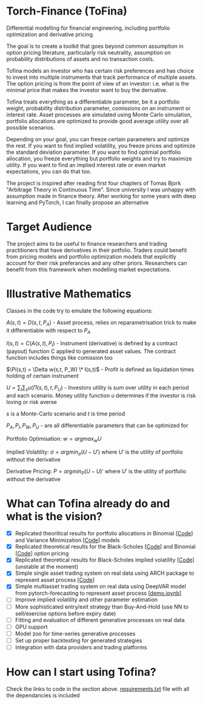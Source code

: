 # Torch-Finance (ToFina)

Differential modelling for financial engineering, including portfolio optimization and derivative pricing.

The goal is to create a toolkit that goes beyond common assumption in option pricing literature, particularly risk neutrality, assumption on probability distributions of assets and no transaction costs.

Tofina models an investor who has certain risk preferences and has choice to invest into multiple instruments that track performance of multiple assets. The option pricing is from the point of view of an investor: i.e. what is the minimal price that makes the investor want to buy the derivative.

Tofina treats everything as a differentiable parameter, be it a portfolio weight, probability distribution parameter, comissions on an instrument or interest rate. Asset processes are simulated using Monte Carlo simulation, portfolio allocations are optimized to provide good average utility over all possible scenarios.

Depending on your goal, you can freeze certain parameters and optimize the rest. If you want to find implied volatility, you freeze prices and optimize the standard deviation parameter. If you want to find optimial portfolio allocation, you freeze everything but portfolio weights and try to maximize utility. If you want to find an implied interest rate or even market expectations, you can do that too.

The project is inspired after reading first four chapters of Tomas Bjork "Arbitrage Theory in Continuous Time".
Since university I was unhappy with assumption made in finance theory. After working for some years with deep learning and PyTorch, I can finally propose an alternative

# Target Audience

The project aims to be useful to finance researchers and trading practitioners that have derivatives in their potfolio. Traders could benefit from pricing models and portfolio optimization models that explicitly account for their risk preferances and any other priors. Researchers can benefit from this framework when modelling market expectations.

# Illustrative Mathematics

Classes in the code try to emulate the following equations:

$A(s, t) = D(s, t, P_A)$ - Asset process, relies on reparametrisation trick to make it differentiable with respect to $P_A$

$I(s,t) = C(A(s, t), P_I)$ - Instrument (derivative) is defined by a contract (payout) function C applied to generated asset values. The contract function includes things like comission too

$\Pi(s,t) = \Delta w(s,t, P_W) \* I(s,t)$ - Profit is defined as liquidation times holding of certain instrument

$U = \sum_t \sum_s{u(\Pi(s,t), t, P_U)}$ - Investors utility is sum over utility in each period and each scenario. Money utility function $u$ determines if the investor is risk loving or risk averse

$s$ is a Monte-Carlo scenario and $t$ is time period

$P_A, P_I, P_W, P_U$ - are all differentiable parameters that can be optimized for

Portfolio Optimisation: $w = argmax_w U$

Implied Volatility: $\sigma = argmin_{\sigma} (U - U')$ where $U'$ is the utility of portfolio without the derivative

Derivative Pricing: $P = argmin_{P} (U - U)'$ where $U'$ is the utility of portfolio without the derivative

# What can Tofina already do and what is the vision?

- [x] Replicated theoritical results for portfolio allocations in Binomial [[Code](https://github.com/MangoDataIO/tofina/blob/1e0cfcd8118ffef6f9ae20d374e2fe46043e3561/tests/integration/theoryVerification/test_binomial.py#L48)] and Variance Minimization [[Code](https://github.com/MangoDataIO/tofina/blob/1e0cfcd8118ffef6f9ae20d374e2fe46043e3561/tests/integration/theoryVerification/test_varianceMinimization.py)] models
- [x] Replicated theoretical results for the Black-Scholes [[Code](https://github.com/MangoDataIO/tofina/blob/1e0cfcd8118ffef6f9ae20d374e2fe46043e3561/tests/integration/theoryVerification/test_BlackScholes.py#L48)] and Binomial [[Code](https://github.com/MangoDataIO/tofina/blob/1e0cfcd8118ffef6f9ae20d374e2fe46043e3561/tests/integration/theoryVerification/test_binomial.py#L141)] option pricing
- [x] Replicated theoretical results for Black-Scholes implied volatility [[Code](https://github.com/MangoDataIO/tofina/blob/1e0cfcd8118ffef6f9ae20d374e2fe46043e3561/tests/integration/theoryVerification/test_BlackScholes.py#L91)] (unstable at the moment)
- [x] Simple single asset trading system on real data using ARCH package to represent asset process [[Code](https://github.com/MangoDataIO/tofina/blob/1e0cfcd8118ffef6f9ae20d374e2fe46043e3561/tests/integration/backtest/test_univariateGARCHstock.py)]
- [x] Simple multiasset trading system on real data using DeepVAR model from pytorch-forecasting to represent asset process [[demo.ipynb](https://github.com/MangoDataIO/tofina/blob/main/demo.ipynb)]
- [ ] Improve implied volatility and other parameter estimation
- [ ] More sophisticated entry/exit strategy than Buy-And-Hold (use NN to sell/exercise options before expiry date)
- [ ] Fitting and evaluation of different generative processes on real data
- [ ] GPU support
- [ ] Model zoo for time-series generative processes
- [ ] Set up proper backtesting for generated strategies
- [ ] Integration with data providers and trading platforms

# How can I start using Tofina?

Check the links to code in the section above. [requirements.txt](https://github.com/MangoDataIO/tofina/blob/1e0cfcd8118ffef6f9ae20d374e2fe46043e3561/requirements.txt) file with all the dependancies is included
